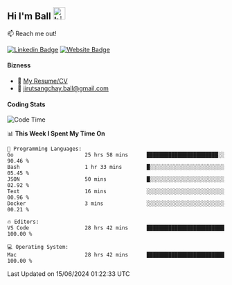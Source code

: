 ## Hi I'm Ball <img src="https://user-images.githubusercontent.com/1303154/88677602-1635ba80-d120-11ea-84d8-d263ba5fc3c0.gif" width="28px" height="28px" alt="hi">
 
:mailbox: Reach me out!

[![Linkedin Badge](https://img.shields.io/badge/-Jirut-0e76a8?style=flat&labelColor=0e76a8&logo=linkedin&logoColor=white)](https://www.linkedin.com/in/jirut-sangchay-338370251)
[![Website Badge](https://img.shields.io/badge/Website-184aa8?logo=website&logoColor=)](https://resume-jirut.web.app)

<!-- TODO: Add last video link -->
#### Bizness
- :paperclip: [My Resume/CV](https://github.com/Jirut01/Jirut01/blob/main/resume_jirut.pdf)
- :email: jirutsangchay.ball@gmail.com

#### Coding Stats


<!--START_SECTION:waka-->
![Code Time](http://img.shields.io/badge/Code%20Time-1%2C235%20hrs%201%20min-blue)

📊 **This Week I Spent My Time On** 

```text
💬 Programming Languages: 
Go                       25 hrs 58 mins      ███████████████████████░░   90.46 % 
Bash                     1 hr 33 mins        █░░░░░░░░░░░░░░░░░░░░░░░░   05.45 % 
JSON                     50 mins             █░░░░░░░░░░░░░░░░░░░░░░░░   02.92 % 
Text                     16 mins             ░░░░░░░░░░░░░░░░░░░░░░░░░   00.96 % 
Docker                   3 mins              ░░░░░░░░░░░░░░░░░░░░░░░░░   00.21 % 

🔥 Editors: 
VS Code                  28 hrs 42 mins      █████████████████████████   100.00 % 

💻 Operating System: 
Mac                      28 hrs 42 mins      █████████████████████████   100.00 % 
```


 Last Updated on 15/06/2024 01:22:33 UTC
<!--END_SECTION:waka-->

